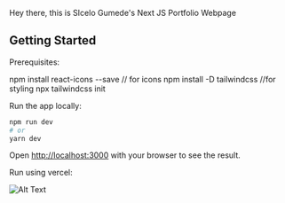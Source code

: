 Hey there, this is SIcelo Gumede's Next JS Portfolio Webpage

## Getting Started

Prerequisites:

npm install react-icons --save // for icons
npm install -D tailwindcss  //for styling
npx tailwindcss init

Run the app locally:

```bash
npm run dev
# or
yarn dev
```

Open [http://localhost:3000](http://localhost:3000) with your browser to see the result.

Run using vercel:

![Alt Text](https://media.giphy.com/media/CnhXn5Z9OUCYTzBAVr/giphy.gif)
